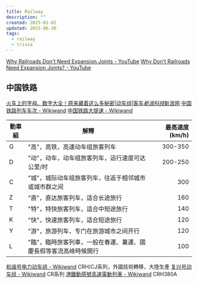 ```yaml
---
title: Railway
description: ""
created: 2025-01-02
updated: 2025-06-30
tags:
  - railway
  - trivia
---
```


[Why Railroads Don't Need Expansion Joints - YouTube](https://www.youtube.com/watch?v=zqmOSMAtadc)
[Why Don’t Railroads Need Expansion Joints? - YouTube](https://www.youtube.com/watch?v=Rdj5-6t6QI8)

## 中国铁路

[火车上的字母、数字大全！原来藏着这么多秘密|动车组|客车*新浪科技*新浪网](https://finance.sina.com.cn/tech/discovery/2024-06-27/doc-incaaxwt2887587.shtml)
[中国铁路列车车次 - Wikiwand](https://www.wikiwand.com/zh-hk/articles/%E4%B8%AD%E5%9B%BD%E9%93%81%E8%B7%AF%E5%88%97%E8%BD%A6%E8%BD%A6%E6%AC%A1)
[中国铁路大提速 - Wikiwand](https://www.wikiwand.com/zh-hk/articles/%E4%B8%AD%E5%9B%BD%E9%93%81%E8%B7%AF%E7%AC%AC%E4%B8%89%E6%AC%A1%E5%A4%A7%E6%8F%90%E9%80%9F)

| 動車組 | 解釋                                                             | 最高速度 (km/h) |
| ------ | ---------------------------------------------------------------- | --------------: |
| G      | "高"，高铁，高速动车组旅客列车                                   |         300-350 |
| D      | "动"，动车，动车组旅客列车，运行速度可达公里/时                  |         200-250 |
| C      | "城"，城际动车组旅客列车，往返于相邻城市或城市群之间             |             300 |
| Z      | "直"，直达旅客列车，适合长途旅行                                 |             160 |
| T      | "特"，特快旅客列车，适合中短途旅行                               |             140 |
| K      | "快"，快速旅客列车，适合短途旅行                                 |             120 |
| Y      | "游"，旅游列车，专门在旅游城市之间开行                           |             120 |
| L      | "臨"，臨時旅客列車，一般在春運、暑運、國慶長假等客流高峰時候開行 |             100 |

[和谐号电力动车组 - Wikiwand](https://www.wikiwand.com/zh-hk/articles/%E5%92%8C%E8%B0%90%E5%8F%B7%E7%94%B5%E5%8A%9B%E5%8A%A8%E8%BD%A6%E7%BB%84) CRH/CJ系列，外國技術轉移，大陸生產
[复兴号动车组 - Wikiwand](https://www.wikiwand.com/zh-hk/articles/%E5%A4%8D%E5%85%B4%E5%8F%B7%E5%8A%A8%E8%BD%A6%E7%BB%84) CR系列
[港鐵動感號高速電動列車 - Wikiwand](https://www.wikiwand.com/zh-hk/articles/%E5%8B%95%E6%84%9F%E8%99%9F%E9%AB%98%E9%80%9F%E5%8B%95%E8%BB%8A%E7%B5%84) CRH380A
